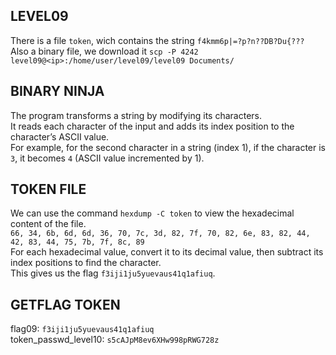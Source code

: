 ## LEVEL09  
  
There is a file `token`, wich contains the string `f4kmm6p|=?p?n??DB?Du{???`  
Also a binary file, we download it `scp -P 4242 level09@<ip>:/home/user/level09/level09 Documents/`  
  
## BINARY NINJA  
The program transforms a string by modifying its characters.  
It reads each character of the input and adds its index position to the character’s ASCII value.  
For example, for the second character in a string (index 1), if the character is `3`, it becomes `4` (ASCII value incremented by 1). 
  
## TOKEN FILE  
We can use the command `hexdump -C token` to view the hexadecimal content of the file.  
`66, 34, 6b, 6d, 6d, 36, 70, 7c, 3d, 82, 7f, 70, 82, 6e, 83, 82, 44, 42, 83, 44, 75, 7b, 7f, 8c, 89`  
For each hexadecimal value, convert it to its decimal value, then subtract its index positions to find the character.  
This gives us the flag `f3iji1ju5yuevaus41q1afiuq`.    
  
## GETFLAG TOKEN   
flag09: `f3iji1ju5yuevaus41q1afiuq`  
token_passwd_level10: `s5cAJpM8ev6XHw998pRWG728z`  